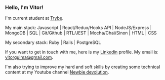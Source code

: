 ### Hello, I'm Vitor!

I'm current student at [Trybe](https://www.betrybe.com/).

My main stack:
Javascript | React/Redux/Hooks API | NodeJS/Express | MongoDB | SQL | Git/Github | RTL/JEST | Mocha/Chai/Sinon | HTML | CSS

My secondary stack: 
Ruby | Rails | PostgreSQL

If you want to get in touch with me, here is my [Linkedin](https://www.linkedin.com/in/vitorguima/) profile. My email is: vitorguima@gmail.com.

I'm also trying to improve my hard and soft skills by creating some technical content at my Youtube channel [Newbie devolution](https://www.youtube.com/channel/UC7BTotJjNIsViPjxgzLeIWg).
